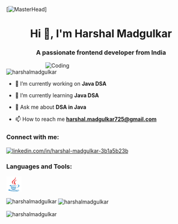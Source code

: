 [![MasterHead](https://previews.123rf.com/images/karpenkoilia/karpenkoilia1805/karpenkoilia180500009/102165920-vector-line-web-concept-for-programming-linear-web-banner-learn-to-code-.jpg)]
<h1 align="center">Hi 👋, I'm Harshal Madgulkar</h1>
<h3 align="center">A passionate frontend developer from India</h3>
<img align="right" alt="Coding" width="400" src="https://cdn.dribbble.com/users/1187836/screenshots/6539429/programer.gif">

<p align="left"> <img src="https://komarev.com/ghpvc/?username=harshalmadgulkar&label=Profile%20views&color=0e75b6&style=flat" alt="harshalmadgulkar" /> </p>

- 🔭 I’m currently working on **Java DSA**

- 🌱 I’m currently learning **Java DSA**

- 💬 Ask me about **DSA in Java**

- 📫 How to reach me **harshal.madgulkar725@gmail.com**

<h3 align="left">Connect with me:</h3>
<p align="left">
<a href="https://linkedin.com/in/linkedin.com/in/harshal-madgulkar-3b1a5b23b" target="blank"><img align="center" src="https://raw.githubusercontent.com/rahuldkjain/github-profile-readme-generator/master/src/images/icons/Social/linked-in-alt.svg" alt="linkedin.com/in/harshal-madgulkar-3b1a5b23b" height="30" width="40" /></a>
</p>

<h3 align="left">Languages and Tools:</h3>
<p align="left"> <a href="https://www.java.com" target="_blank" rel="noreferrer"> <img src="https://raw.githubusercontent.com/devicons/devicon/master/icons/java/java-original.svg" alt="java" width="40" height="40"/> </a> </p>

<p><img align="left" src="https://github-readme-stats.vercel.app/api/top-langs?username=harshalmadgulkar&show_icons=true&locale=en&layout=compact" alt="harshalmadgulkar" /></p>

<p>&nbsp;<img align="center" src="https://github-readme-stats.vercel.app/api?username=harshalmadgulkar&show_icons=true&locale=en" alt="harshalmadgulkar" /></p>

<p><img align="center" src="https://github-readme-streak-stats.herokuapp.com/?user=harshalmadgulkar&" alt="harshalmadgulkar" /></p>
